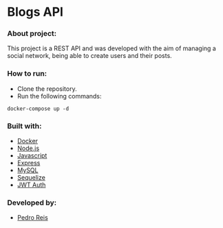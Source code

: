 # Blogs API
### About project:
This project is a REST API and was developed with the aim of managing a social network, being able to create users and their posts.
### How to run:
- Clone the repository.
- Run the following commands:
```
docker-compose up -d
```
### Built with:
- [Docker](https://www.docker.com/)
- [Node.js](https://nodejs.org/en/)
- [Javascript](https://developer.mozilla.org/pt-BR/docs/Web/JavaScript)
- [Express](https://expressjs.com/pt-br/)
- [MySQL](https://www.mysql.com/)
- [Sequelize](https://sequelize.org/)
- [JWT Auth](https://jwt.io/)
### Developed by:
- [Pedro Reis](https://www.linkedin.com/in/pedroreisalves/)
